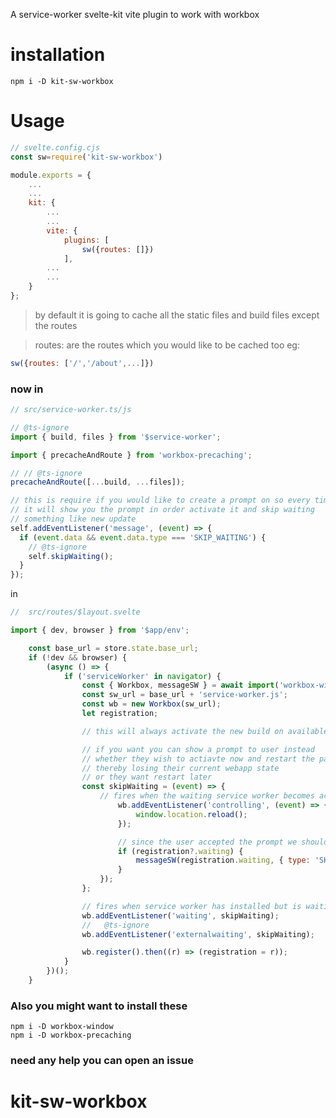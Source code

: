 A service-worker svelte-kit vite plugin to work with workbox

# installation

`npm i -D kit-sw-workbox`

# Usage

```js
// svelte.config.cjs
const sw=require('kit-sw-workbox')

module.exports = {
    ...
    ...
	kit: {
        ...
        ...
		vite: {
			plugins: [
                sw({routes: []})
            ],
        ...
        ...
	}
};
```

> by default it is going to cache all the static files and build files except the routes

> routes: are the routes which you would like to be cached too
> eg:

```js
sw({routes: ['/','/about',...]})
```

### now in

```js
// src/service-worker.ts/js

// @ts-ignore
import { build, files } from '$service-worker';

import { precacheAndRoute } from 'workbox-precaching';

// // @ts-ignore
precacheAndRoute([...build, ...files]);

// this is require if you would like to create a prompt on so every time a new build is available
// it will show you the prompt in order activate it and skip waiting
// something like new update
self.addEventListener('message', (event) => {
  if (event.data && event.data.type === 'SKIP_WAITING') {
    // @ts-ignore
    self.skipWaiting();
  }
});
```

in

```js
//  src/routes/$layout.svelte

import { dev, browser } from '$app/env';

	const base_url = store.state.base_url;
	if (!dev && browser) {
		(async () => {
			if ('serviceWorker' in navigator) {
				const { Workbox, messageSW } = await import('workbox-window');
				const sw_url = base_url + 'service-worker.js';
				const wb = new Workbox(sw_url);
				let registration;

                // this will always activate the new build on available

                // if you want you can show a prompt to user instead
                // whether they wish to actiavte now and restart the page
                // thereby losing their current webapp state
                // or they want restart later
				const skipWaiting = (event) => {
					// fires when the waiting service worker becomes active
                        wb.addEventListener('controlling', (event) => {
                            window.location.reload();
                        });

                        // since the user accepted the prompt we should skip_waiting
                        if (registration?.waiting) {
                            messageSW(registration.waiting, { type: 'SKIP_WAITING' });
                        }
					});
				};

				// fires when service worker has installed but is waiting to activate.
				wb.addEventListener('waiting', skipWaiting);
				//   @ts-ignore
				wb.addEventListener('externalwaiting', skipWaiting);

				wb.register().then((r) => (registration = r));
			}
		})();
	}
```

### Also you might want to install these

```
npm i -D workbox-window
npm i -D workbox-precaching
```

### need any help you can open an issue

# kit-sw-workbox
